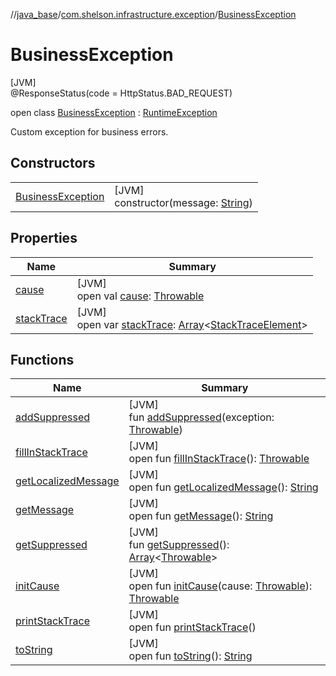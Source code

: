 //[java_base](../../../index.md)/[com.shelson.infrastructure.exception](../index.md)/[BusinessException](index.md)

# BusinessException

[JVM]\
@ResponseStatus(code = HttpStatus.BAD_REQUEST)

open class [BusinessException](index.md) : [RuntimeException](https://docs.oracle.com/javase/8/docs/api/java/lang/RuntimeException.html)

Custom exception for business errors.

## Constructors

| | |
|---|---|
| [BusinessException](-business-exception.md) | [JVM]<br>constructor(message: [String](https://docs.oracle.com/javase/8/docs/api/java/lang/String.html)) |

## Properties

| Name | Summary |
|---|---|
| [cause](../-resource-not-found-exception/index.md#-1023347080%2FProperties%2F57259888) | [JVM]<br>open val [cause](../-resource-not-found-exception/index.md#-1023347080%2FProperties%2F57259888): [Throwable](https://docs.oracle.com/javase/8/docs/api/java/lang/Throwable.html) |
| [stackTrace](../-resource-not-found-exception/index.md#1573944892%2FProperties%2F57259888) | [JVM]<br>open var [stackTrace](../-resource-not-found-exception/index.md#1573944892%2FProperties%2F57259888): [Array](https://kotlinlang.org/api/latest/jvm/stdlib/kotlin/-array/index.html)&lt;[StackTraceElement](https://docs.oracle.com/javase/8/docs/api/java/lang/StackTraceElement.html)&gt; |

## Functions

| Name | Summary |
|---|---|
| [addSuppressed](../-resource-not-found-exception/index.md#-1898257014%2FFunctions%2F57259888) | [JVM]<br>fun [addSuppressed](../-resource-not-found-exception/index.md#-1898257014%2FFunctions%2F57259888)(exception: [Throwable](https://docs.oracle.com/javase/8/docs/api/java/lang/Throwable.html)) |
| [fillInStackTrace](../-resource-not-found-exception/index.md#-1207709164%2FFunctions%2F57259888) | [JVM]<br>open fun [fillInStackTrace](../-resource-not-found-exception/index.md#-1207709164%2FFunctions%2F57259888)(): [Throwable](https://docs.oracle.com/javase/8/docs/api/java/lang/Throwable.html) |
| [getLocalizedMessage](../-resource-not-found-exception/index.md#-2138642817%2FFunctions%2F57259888) | [JVM]<br>open fun [getLocalizedMessage](../-resource-not-found-exception/index.md#-2138642817%2FFunctions%2F57259888)(): [String](https://docs.oracle.com/javase/8/docs/api/java/lang/String.html) |
| [getMessage](../-resource-not-found-exception/index.md#1068546184%2FFunctions%2F57259888) | [JVM]<br>open fun [getMessage](../-resource-not-found-exception/index.md#1068546184%2FFunctions%2F57259888)(): [String](https://docs.oracle.com/javase/8/docs/api/java/lang/String.html) |
| [getSuppressed](../-resource-not-found-exception/index.md#1678506999%2FFunctions%2F57259888) | [JVM]<br>fun [getSuppressed](../-resource-not-found-exception/index.md#1678506999%2FFunctions%2F57259888)(): [Array](https://kotlinlang.org/api/latest/jvm/stdlib/kotlin/-array/index.html)&lt;[Throwable](https://docs.oracle.com/javase/8/docs/api/java/lang/Throwable.html)&gt; |
| [initCause](../-resource-not-found-exception/index.md#-104903378%2FFunctions%2F57259888) | [JVM]<br>open fun [initCause](../-resource-not-found-exception/index.md#-104903378%2FFunctions%2F57259888)(cause: [Throwable](https://docs.oracle.com/javase/8/docs/api/java/lang/Throwable.html)): [Throwable](https://docs.oracle.com/javase/8/docs/api/java/lang/Throwable.html) |
| [printStackTrace](../-resource-not-found-exception/index.md#-1357294889%2FFunctions%2F57259888) | [JVM]<br>open fun [printStackTrace](../-resource-not-found-exception/index.md#-1357294889%2FFunctions%2F57259888)() |
| [toString](../-resource-not-found-exception/index.md#1869833549%2FFunctions%2F57259888) | [JVM]<br>open fun [toString](../-resource-not-found-exception/index.md#1869833549%2FFunctions%2F57259888)(): [String](https://docs.oracle.com/javase/8/docs/api/java/lang/String.html) |
